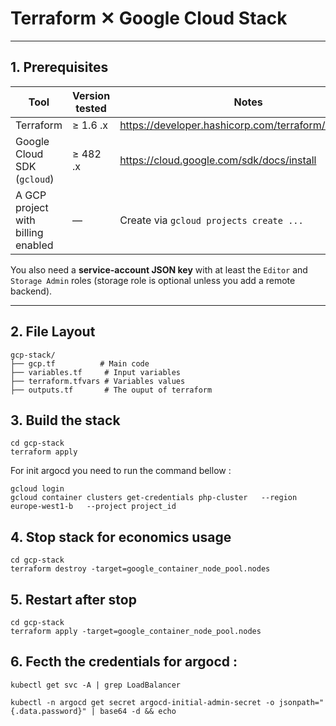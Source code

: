 # Terraform ✕ Google Cloud Stack

---

## 1. Prerequisites

| Tool | Version tested | Notes |
|------|----------------|-------|
| Terraform | ≥ 1.6 .x | <https://developer.hashicorp.com/terraform/downloads> |
| Google Cloud SDK (`gcloud`) | ≥ 482 .x | <https://cloud.google.com/sdk/docs/install> |
| A GCP project with billing enabled | — | Create via `gcloud projects create ...` |

You also need a **service-account JSON key** with at least the `Editor` and `Storage Admin` roles (storage role is optional unless you add a remote backend).

---

## 2. File Layout

```
gcp-stack/
├── gcp.tf          # Main code
├── variables.tf     # Input variables
├── terraform.tfvars # Variables values
├── outputs.tf       # The ouput of terraform

```

## 3. Build the stack

```
cd gcp-stack
terraform apply
```

For init argocd you need to run the command bellow :
```
gcloud login
gcloud container clusters get-credentials php-cluster   --region europe-west1-b   --project project_id
```


## 4. Stop stack for economics usage

```
cd gcp-stack
terraform destroy -target=google_container_node_pool.nodes
```

## 5. Restart after stop

```
cd gcp-stack
terraform apply -target=google_container_node_pool.nodes
```

## 6. Fecth the credentials for argocd :

```
kubectl get svc -A | grep LoadBalancer
```

```
kubectl -n argocd get secret argocd-initial-admin-secret -o jsonpath="{.data.password}" | base64 -d && echo
```
